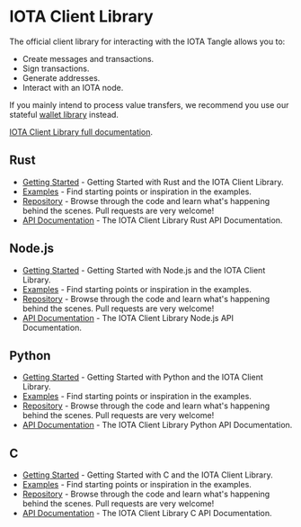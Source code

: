 # IOTA Client Library

The official client library for interacting with the IOTA Tangle allows you to:

- Create messages and transactions.
- Sign transactions.
- Generate addresses.
- Interact with an IOTA node.

If you mainly intend to process value transfers, we recommend you use our stateful [wallet library](wallet.md) instead.

[IOTA Client Library full documentation](https://client-lib.docs.iota.org).

## Rust

- [Getting Started](https://client-lib.docs.iota.org/docs/libraries/rust/getting_started) - Getting Started with Rust and the IOTA Client Library.
- [Examples](https://client-lib.docs.iota.org/docs/libraries/rust/examples) - Find starting points or inspiration in the examples.
- [Repository](https://github.com/iotaledger/iota.rs) - Browse through the code and learn what's happening behind the scenes. Pull requests are very welcome!
- [API Documentation](https://client-lib.docs.iota.org/docs/libraries/rust/api_reference) - The IOTA Client Library Rust API Documentation.

## Node.js

- [Getting Started](https://client-lib.docs.iota.org/docs/libraries/nodejs/getting_started) - Getting Started with Node.js and the IOTA Client Library.
- [Examples](https://client-lib.docs.iota.org/docs/libraries/nodejs/examples) - Find starting points or inspiration in the examples.
- [Repository](https://github.com/iotaledger/iota.rs) - Browse through the code and learn what's happening behind the scenes. Pull requests are very welcome!
- [API Documentation](https://client-lib.docs.iota.org/docs/libraries/nodejs/api_reference) - The IOTA Client Library Node.js API Documentation.


## Python

- [Getting Started](https://client-lib.docs.iota.org/docs/libraries/python/getting_started) - Getting Started with Python and the IOTA Client Library.
- [Examples](https://client-lib.docs.iota.org/docs/libraries/python/examples) - Find starting points or inspiration in the examples.
- [Repository](https://github.com/iotaledger/iota.rs/tree/dev/bindings/python) - Browse through the code and learn what's happening behind the scenes. Pull requests are very welcome!
- [API Documentation](https://client-lib.docs.iota.org/docs/libraries/python/api_reference) - The IOTA Client Library Python API Documentation.

## C

- [Getting Started](https://iota-c-client.readthedocs.io/en/latest/index.html) - Getting Started with C and the IOTA Client Library.
- [Examples](https://iota-c-client.readthedocs.io/en/latest/client_examples.html) - Find starting points or inspiration in the examples.
- [Repository](https://github.com/iotaledger/iota.c) - Browse through the code and learn what's happening behind the scenes. Pull requests are very welcome!
- [API Documentation](https://iota-c-client.readthedocs.io/en/latest/api/client.html) - The IOTA Client Library C API Documentation.
